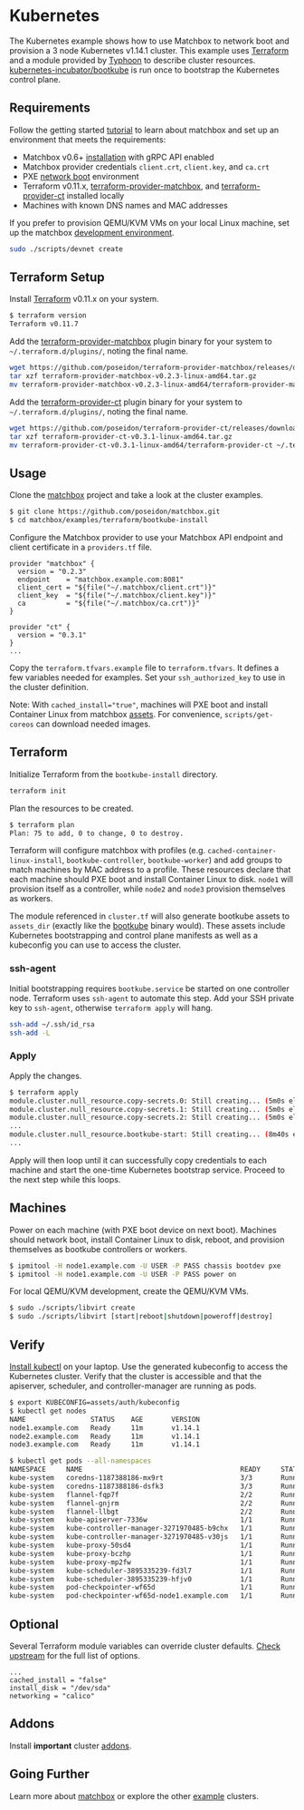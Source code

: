# Kubernetes

The Kubernetes example shows how to use Matchbox to network boot and provision a 3 node Kubernetes v1.14.1 cluster. This example uses [Terraform](https://www.terraform.io/intro/index.html) and a module provided by [Typhoon](https://github.com/poseidon/typhoon) to describe cluster resources. [kubernetes-incubator/bootkube](https://github.com/kubernetes-incubator/bootkube) is run once to bootstrap the Kubernetes control plane.

## Requirements

Follow the getting started [tutorial](../../../Documentation/getting-started.md) to learn about matchbox and set up an environment that meets the requirements:

* Matchbox v0.6+ [installation](../../../Documentation/deployment.md) with gRPC API enabled
* Matchbox provider credentials `client.crt`, `client.key`, and `ca.crt`
* PXE [network boot](../../../Documentation/network-setup.md) environment
* Terraform v0.11.x, [terraform-provider-matchbox](https://github.com/poseidon/terraform-provider-matchbox), and [terraform-provider-ct](https://github.com/poseidon/terraform-provider-ct) installed locally
* Machines with known DNS names and MAC addresses

If you prefer to provision QEMU/KVM VMs on your local Linux machine, set up the matchbox [development environment](../../../Documentation/getting-started-docker.md).

```sh
sudo ./scripts/devnet create
```

## Terraform Setup

Install [Terraform](https://www.terraform.io/downloads.html) v0.11.x on your system.

```sh
$ terraform version
Terraform v0.11.7
```

Add the [terraform-provider-matchbox](https://github.com/poseidon/terraform-provider-matchbox) plugin binary for your system to `~/.terraform.d/plugins/`, noting the final name.

```sh
wget https://github.com/poseidon/terraform-provider-matchbox/releases/download/v0.2.3/terraform-provider-matchbox-v0.2.3-linux-amd64.tar.gz
tar xzf terraform-provider-matchbox-v0.2.3-linux-amd64.tar.gz
mv terraform-provider-matchbox-v0.2.3-linux-amd64/terraform-provider-matchbox ~/.terraform.d/plugins/terraform-provider-matchbox_v0.2.3
```

Add the [terraform-provider-ct](https://github.com/poseidon/terraform-provider-ct) plugin binary for your system to `~/.terraform.d/plugins/`, noting the final name.

```sh
wget https://github.com/poseidon/terraform-provider-ct/releases/download/v0.3.1/terraform-provider-ct-v0.3.1-linux-amd64.tar.gz
tar xzf terraform-provider-ct-v0.3.1-linux-amd64.tar.gz
mv terraform-provider-ct-v0.3.1-linux-amd64/terraform-provider-ct ~/.terraform.d/plugins/terraform-provider-ct_v0.3.1
```

## Usage

Clone the [matchbox](https://github.com/poseidon/matchbox) project and take a look at the cluster examples.

```sh
$ git clone https://github.com/poseidon/matchbox.git
$ cd matchbox/examples/terraform/bootkube-install
```

Configure the Matchbox provider to use your Matchbox API endpoint and client certificate in a `providers.tf` file.

```
provider "matchbox" {
  version = "0.2.3"
  endpoint    = "matchbox.example.com:8081"
  client_cert = "${file("~/.matchbox/client.crt")}"
  client_key  = "${file("~/.matchbox/client.key")}"
  ca          = "${file("~/.matchbox/ca.crt")}"
}

provider "ct" {
  version = "0.3.1"
}
...
```

Copy the `terraform.tfvars.example` file to `terraform.tfvars`. It defines a few variables needed for examples. Set your `ssh_authorized_key` to use in the cluster definition.

Note: With `cached_install="true"`, machines will PXE boot and install Container Linux from matchbox [assets](https://github.com/poseidon/matchbox/blob/master/Documentation/api.md#assets). For convenience, `scripts/get-coreos` can download needed images.

## Terraform

Initialize Terraform from the `bootkube-install` directory.

```sh
terraform init
```

Plan the resources to be created.

```sh
$ terraform plan
Plan: 75 to add, 0 to change, 0 to destroy.
```

Terraform will configure matchbox with profiles (e.g. `cached-container-linux-install`, `bootkube-controller`, `bootkube-worker`) and add groups to match machines by MAC address to a profile. These resources declare that each machine should PXE boot and install Container Linux to disk. `node1` will provision itself as a controller, while `node2` and `node3` provision themselves as workers.

The module referenced in `cluster.tf` will also generate bootkube assets to `assets_dir` (exactly like the [bootkube](https://github.com/kubernetes-incubator/bootkube) binary would). These assets include Kubernetes bootstrapping and control plane manifests as well as a kubeconfig you can use to access the cluster. 

### ssh-agent

Initial bootstrapping requires `bootkube.service` be started on one controller node. Terraform uses `ssh-agent` to automate this step. Add your SSH private key to `ssh-agent`, otherwise `terraform apply` will hang.

```sh
ssh-add ~/.ssh/id_rsa
ssh-add -L
```

### Apply

Apply the changes.

```sh
$ terraform apply
module.cluster.null_resource.copy-secrets.0: Still creating... (5m0s elapsed)
module.cluster.null_resource.copy-secrets.1: Still creating... (5m0s elapsed)
module.cluster.null_resource.copy-secrets.2: Still creating... (5m0s elapsed)
...
module.cluster.null_resource.bootkube-start: Still creating... (8m40s elapsed)
...
```

Apply will then loop until it can successfully copy credentials to each machine and start the one-time Kubernetes bootstrap service. Proceed to the next step while this loops.

## Machines

Power on each machine (with PXE boot device on next boot). Machines should network boot, install Container Linux to disk, reboot, and provision themselves as bootkube controllers or workers.

```sh
$ ipmitool -H node1.example.com -U USER -P PASS chassis bootdev pxe
$ ipmitool -H node1.example.com -U USER -P PASS power on
```

For local QEMU/KVM development, create the QEMU/KVM VMs.

```sh
$ sudo ./scripts/libvirt create
$ sudo ./scripts/libvirt [start|reboot|shutdown|poweroff|destroy]
```

## Verify

[Install kubectl](https://coreos.com/kubernetes/docs/latest/configure-kubectl.html) on your laptop. Use the generated kubeconfig to access the Kubernetes cluster. Verify that the cluster is accessible and that the apiserver, scheduler, and controller-manager are running as pods.

```sh
$ export KUBECONFIG=assets/auth/kubeconfig
$ kubectl get nodes
NAME                STATUS    AGE       VERSION
node1.example.com   Ready     11m       v1.14.1
node2.example.com   Ready     11m       v1.14.1
node3.example.com   Ready     11m       v1.14.1

$ kubectl get pods --all-namespaces
NAMESPACE     NAME                                       READY     STATUS    RESTARTS   AGE
kube-system   coredns-1187388186-mx9rt                   3/3       Running   0          11m
kube-system   coredns-1187388186-dsfk3                   3/3       Running   0          11m
kube-system   flannel-fqp7f                              2/2       Running   1          11m
kube-system   flannel-gnjrm                              2/2       Running   0          11m
kube-system   flannel-llbgt                              2/2       Running   0          11m
kube-system   kube-apiserver-7336w                       1/1       Running   0          11m
kube-system   kube-controller-manager-3271970485-b9chx   1/1       Running   0          11m
kube-system   kube-controller-manager-3271970485-v30js   1/1       Running   1          11m
kube-system   kube-proxy-50sd4                           1/1       Running   0          11m
kube-system   kube-proxy-bczhp                           1/1       Running   0          11m
kube-system   kube-proxy-mp2fw                           1/1       Running   0          11m
kube-system   kube-scheduler-3895335239-fd3l7            1/1       Running   1          11m
kube-system   kube-scheduler-3895335239-hfjv0            1/1       Running   0          11m
kube-system   pod-checkpointer-wf65d                     1/1       Running   0          11m
kube-system   pod-checkpointer-wf65d-node1.example.com   1/1       Running   0          11m
```

## Optional

Several Terraform module variables can override cluster defaults. [Check upstream](https://typhoon.psdn.io/bare-metal/) for the full list of options.

```hcl
...
cached_install = "false"
install_disk = "/dev/sda"
networking = "calico"
```

## Addons

Install **important** cluster [addons](../../../Documentation/cluster-addons.md).

## Going Further

Learn more about [matchbox](../../../Documentation/matchbox.md) or explore the other [example](../) clusters.
